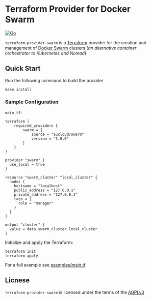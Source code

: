 # Terraform Provider for Docker Swarm

[![Go](https://github.com/aucloud/terraform-provider-swarm/actions/workflows/go.yml/badge.svg)](https://github.com/aucloud/terraform-provider-swarm/actions/workflows/go.yml)

`terraform-provider-swarm` is a [Terraform](https://terraform.io) provider for the creation and management of [Docker Swarm](https://docs.docker.com/engine/swarm/) clusters (_an alternative container orchestrator to Kubernetes and Nomad_)

## Quick Start

Run the following command to build the provider

```#!console
make install
```

### Sample Configuration

`main.tf`:
```#!terraform
terraform {
    required_providers {
        swarm = {
            source = "aucloud/swarm"
            version = "1.0.0"
        }
    }
}

provider "swarm" {
  use_local = true
}

resource "swarm_cluster" "local_cluster" {
  nodes {
    hostname = "localhost"
    public_address = "127.0.0.1"
    private_address = "127.0.0.1"
    tags = {
      role = "manager"
    }
  }
}

output "cluster" {
  value = data.swarm_cluster.local_cluster
}
```

Initialize and apply the Terraform:
```#!console
terraform init
terraform apply
```

For a full example see [examples/main.tf](/examples/main.tf)

## Licnese

`terraform-provider-swarm` is licensed under the terms of the [AGPLv3](/LICENSE)